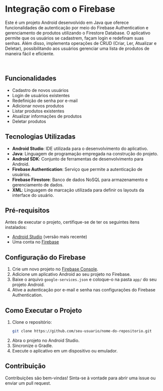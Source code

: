 # Integração com o Firebase

Este é um projeto Android desenvolvido em Java que oferece funcionalidades de autenticação por meio do Firebase Authentication e gerenciamento de produtos utilizando o Firestore Database. O aplicativo permite que os usuários se cadastrem, façam login e redefinam suas senhas. Além disso, implementa operações de CRUD (Criar, Ler, Atualizar e Deletar), possibilitando aos usuários gerenciar uma lista de produtos de maneira fácil e eficiente.

<br>



## Funcionalidades

- Cadastro de novos usuários
- Login de usuários existentes
- Redefinição de senha por e-mail
- Adicionar novos produtos
- Listar produtos existentes
- Atualizar informações de produtos
- Deletar produtos

## Tecnologias Utilizadas

- **Android Studio**: IDE utilizada para o desenvolvimento do aplicativo.
- **Java**: Linguagem de programação empregada na construção do projeto.
- **Android SDK**: Conjunto de ferramentas de desenvolvimento para Android.
- **Firebase Authentication**: Serviço que permite a autenticação de usuários.
- **Firebase Firestore**: Banco de dados NoSQL para armazenamento e gerenciamento de dados.
- **XML**: Linguagem de marcação utilizada para definir os layouts da interface do usuário.

## Pré-requisitos

Antes de executar o projeto, certifique-se de ter os seguintes itens instalados:

- [Android Studio](https://developer.android.com/studio) (versão mais recente)
- Uma conta no [Firebase](https://firebase.google.com/)

## Configuração do Firebase

1. Crie um novo projeto no [Firebase Console](https://console.firebase.google.com/).
2. Adicione um aplicativo Android ao seu projeto no Firebase.
3. Baixe o arquivo `google-services.json` e coloque-o na pasta `app/` do seu projeto Android.
4. Ative a autenticação por e-mail e senha nas configurações do Firebase Authentication.

## Como Executar o Projeto

1. Clone o repositório:
   ```bash
   git clone https://github.com/seu-usuario/nome-do-repositorio.git
2. Abra o projeto no Android Studio.
3. Sincronize o Gradle.
4. Execute o aplicativo em um dispositivo ou emulador.

## Contribuição
Contribuições são bem-vindas! Sinta-se à vontade para abrir uma issue ou enviar um pull request.
